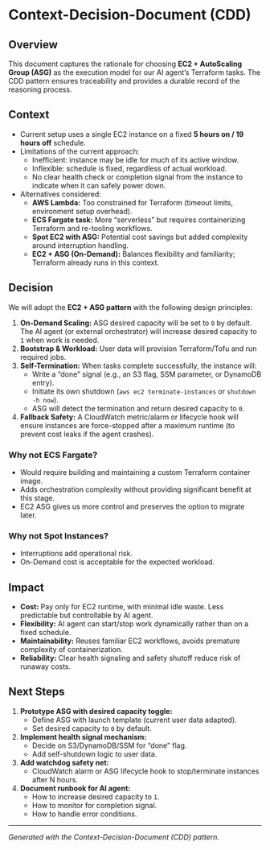 # Context-Decision-Document (CDD)

## Overview
This document captures the rationale for choosing **EC2 + AutoScaling Group (ASG)** as the execution model for our AI agent’s Terraform tasks. The CDD pattern ensures traceability and provides a durable record of the reasoning process.

## Context
- Current setup uses a single EC2 instance on a fixed **5 hours on / 19 hours off** schedule.
- Limitations of the current approach:
  - Inefficient: instance may be idle for much of its active window.
  - Inflexible: schedule is fixed, regardless of actual workload.
  - No clear health check or completion signal from the instance to indicate when it can safely power down.
- Alternatives considered:
  - **AWS Lambda:** Too constrained for Terraform (timeout limits, environment setup overhead).
  - **ECS Fargate task:** More “serverless” but requires containerizing Terraform and re-tooling workflows.
  - **Spot EC2 with ASG:** Potential cost savings but added complexity around interruption handling.
  - **EC2 + ASG (On-Demand):** Balances flexibility and familiarity; Terraform already runs in this context.

## Decision
We will adopt the **EC2 + ASG pattern** with the following design principles:
1. **On-Demand Scaling:** ASG desired capacity will be set to `0` by default. The AI agent (or external orchestrator) will increase desired capacity to `1` when work is needed.
2. **Bootstrap & Workload:** User data will provision Terraform/Tofu and run required jobs.
3. **Self-Termination:** When tasks complete successfully, the instance will:
   - Write a “done” signal (e.g., an S3 flag, SSM parameter, or DynamoDB entry).
   - Initiate its own shutdown (`aws ec2 terminate-instances` or `shutdown -h now`).
   - ASG will detect the termination and return desired capacity to `0`.
4. **Fallback Safety:** A CloudWatch metric/alarm or lifecycle hook will ensure instances are force-stopped after a maximum runtime (to prevent cost leaks if the agent crashes).

### Why not ECS Fargate?
- Would require building and maintaining a custom Terraform container image.
- Adds orchestration complexity without providing significant benefit at this stage.
- EC2 ASG gives us more control and preserves the option to migrate later.

### Why not Spot Instances?
- Interruptions add operational risk.
- On-Demand cost is acceptable for the expected workload.

## Impact
- **Cost:** Pay only for EC2 runtime, with minimal idle waste. Less predictable but controllable by AI agent.
- **Flexibility:** AI agent can start/stop work dynamically rather than on a fixed schedule.
- **Maintainability:** Reuses familiar EC2 workflows, avoids premature complexity of containerization.
- **Reliability:** Clear health signaling and safety shutoff reduce risk of runaway costs.

## Next Steps
1. **Prototype ASG with desired capacity toggle:**  
   - Define ASG with launch template (current user data adapted).  
   - Set desired capacity to `0` by default.
2. **Implement health signal mechanism:**  
   - Decide on S3/DynamoDB/SSM for “done” flag.  
   - Add self-shutdown logic to user data.
3. **Add watchdog safety net:**  
   - CloudWatch alarm or ASG lifecycle hook to stop/terminate instances after N hours.
4. **Document runbook for AI agent:**  
   - How to increase desired capacity to `1`.  
   - How to monitor for completion signal.  
   - How to handle error conditions.

---
*Generated with the Context-Decision-Document (CDD) pattern.*
